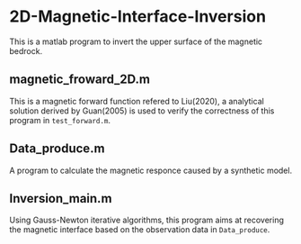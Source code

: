 # 2D-Magnetic-Interface-Inversion
This is a matlab program to invert the upper surface of the magnetic bedrock. 
## magnetic_froward_2D.m
This is a magnetic forward function refered to Liu(2020), a analytical solution derived by Guan(2005) is used to verify the correctness of this program in `test_forward.m`.
## Data_produce.m
A program to calculate the magnetic responce caused by a synthetic model.
## Inversion_main.m
Using Gauss-Newton iterative algorithms, this program aims at recovering the magnetic interface based on the observation data in `Data_produce`.
